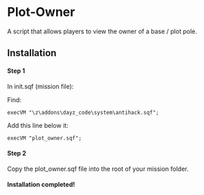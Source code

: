 # Plot-Owner
A script that allows players to view the owner of a base / plot pole.

## Installation

#### Step 1
In init.sqf (mission file):

Find:
```
execVM "\z\addons\dayz_code\system\antihack.sqf";
```
Add this line below it:
```
execVM "plot_owner.sqf";
```

#### Step 2
Copy the plot_owner.sqf file into the root of your mission folder.

#### Installation completed!